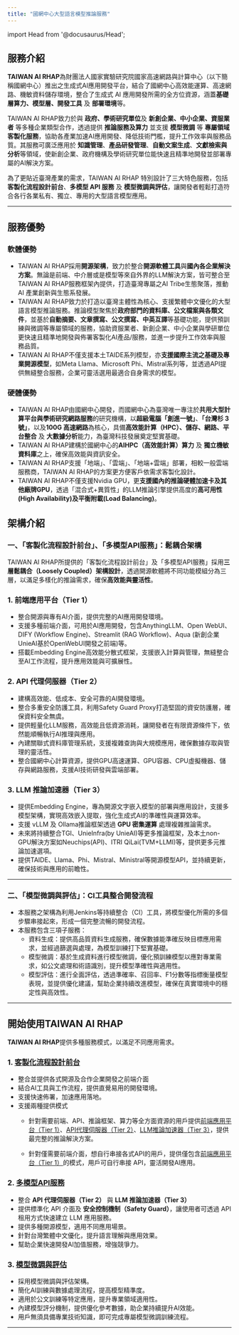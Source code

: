 ```yaml
---
title: "國網中心大型語言模型推論服務"
---
```

import Head from '@docusaurus/Head';

<Head>
  <title>Home | NCHC RHAP</title>
</Head>

## 服務介紹  

**TAIWAN AI RHAP**為財團法人國家實驗研究院國家高速網路與計算中心（以下簡稱國網中心）推出之生成式AI應用開發平台，結合了國網中心高效能運算、高速網路、機敏資料儲存環境，整合了生成式 AI 應用開發所需的全方位資源，涵蓋**基礎層算力、模型層、開發工具** 及 **部署環境**等。

    
TAIWAN AI RHAP致力於與 **政府、學術研究單位**及 **新創企業、中小企業、資服業者** 等多種企業類型合作，透過提供 **推論服務及算力** 並支援 **模型微調** 等 **專屬領域客製化服務**，協助各產業加速AI應用開發、降低技術門檻，提升工作效率與服務品質。其服務可廣泛應用於 **知識管理**、**產品研發管理**、**自動文案生成**、**文獻檢索與分析**等領域，使新創企業、政府機構及學術研究單位能快速且精準地開發並部署專屬的AI解決方案。

為了更貼近臺灣產業的需求，TAIWAN AI RHAP 特別設計了三大特色服務，包括 **客製化流程設計前台**、**多模型 API 服務** 及 **模型微調與評估**，讓開發者輕鬆打造符合各行各業私有、獨立、專用的大型語言模型應用。

---

## 服務優勢  

### 軟體優勢

- TAIWAN AI RHAP採用**開源架構**，致力於整合**開源軟體工具**與**國內各企業解決方案**。無論是前端、中介層或是模型等來自外界的LLM解決方案，皆可整合至TAIWAN AI RHAP服務框架內提供，打造臺灣專屬之AI Tribe生態聚落，推動 AI 產業創新與生態系發展。
- TAIWAN AI RHAP致力於打造以臺灣主體性為核心、支援繁體中文優化的大型語言模型推論服務。推論模型聚焦於**政府部門的資料庫、公文檔案與各類文件**，並基於**自動摘要、文章撰寫、公文撰寫、中英互譯**等基礎功能，提供預訓練與微調等專屬領域的服務，協助資服業者、新創企業、中小企業與學研單位更快速且精準地開發與佈署客製化AI產品/服務，並進一步提升工作效率與服務品質。
- TAIWAN AI RHAP不僅支援本土TAIDE系列模型，亦**支援國際主流之基礎及專業開源模型**，如Meta Llama、Microsoft Phi、Mistral系列等，並透過API提供無縫整合服務，企業可靈活選用最適合自身需求的模型。
### 硬體優勢  
- TAIWAN AI RHAP由國網中心開發，而國網中心為臺灣唯一專注於**共用大型計算平台與學術研究網路服務**的研究機構，以**超級電腦「創進一號」**、**「台灣杉 3 號」**，以及**100G 高速網路**為核心，具備**高效能計算（HPC）、儲存、網路、平台整合** 及 **大數據分析**能力，為臺灣科技發展奠定堅實基礎。  
- TAIWAN AI RHAP建構於國網中心的**AIHPC（高效能計算）算力** 及 **獨立機敏資料庫**之上，確保高效能與資訊安全。
- TAIWAN AI RHAP支援「地端」、「雲端」、「地端+雲端」部署，相較一般雲端服務商，TAIWAN AI RHAP的方案更方便客戶依需求客製化設計。
- TAIWAN AI RHAP不僅支援Nvidia GPU，更**支援國內的推論硬體加速卡及其他廠牌GPU**，透過「混合式+異質性」的LLM推論引擎提供高度的**高可用性(High Availability)**及**平衡附載(Load Balancing)**。

## 架構介紹  

### 一、「客製化流程設計前台」、「多模型API服務」：鬆耦合架構

TAIWAN AI RHAP所提供的「客製化流程設計前台」及「多模型API服務」採用**三層鬆耦合（Loosely Coupled）架構設計**，透過開源軟體將不同功能模組分為三層，以滿足多樣化的推論需求，確保**高效能與靈活性**。 

### **1. 前端應用平台（Tier 1）**  
- 整合開源與專有AI介面，提供完整的AI應用開發環境。
- 支援多種前端介面，可用於AI應用開發，包含AnythingLLM、Open WebUI、DIFY (Workflow Engine)、Streamlit (RAG Workflow)、Aqua (新創企業UnieAI基於OpenWebUI開發之前端)等。
- 搭載Embedding Engine高效能分散式框架，支援嵌入計算與管理，無縫整合至AI工作流程，提升應用效能與可擴展性。
  

### **2. API 代理伺服器（Tier 2）**  
- 建構高效能、低成本、安全可靠的AI開發環境。
- 整合多重安全防護工具，利用Safety Guard Proxy打造堅固的資安防護層，確保資料安全無虞。
- 提供輕量化LLM服務，高效能且低資源消耗，讓開發者在有限資源條件下，依然能順暢執行AI推理與應用。
- 內建關聯式資料庫管理系統，支援複雜查詢與大規模應用，確保數據存取與管理的靈活性。
- 整合國網中心計算資源，提供GPU高速運算、GPU容器、CPU虛擬機器、儲存與網路服務，支援AI技術研發與雲端部署。
  

### **3. LLM 推論加速器（Tier 3）**  
- 提供Embedding Engine，專為開源文字嵌入模型的部署與應用設計，支援多模型架構，實現高效嵌入提取，強化生成式AI的準確性與運算效率。
- 支援 vLLM 及 Ollama推論框架透過 **GPU 密集運算** 處理複雜推論需求。
- 未來將持續整合TGI、UnieInfra(by UnieAI)等更多推論框架，及本土non-GPU解決方案如Neuchips(API)、ITRI QiLai(TVM+LLMI)等，提供更多元推論加速選項。    
- 提供TAIDE、Llama、Phi、Mistral、Ministral等開源模型API，並持續更新，確保技術與應用的前瞻性。  

---
### 二、「模型微調與評估」：CI工具整合開發流程

- 本服務之架構為利用Jenkins等持續整合（CI）工具，將模型優化所需的多個步驟串接起來，形成一個完整流暢的開發流程。
- 本服務包含三項子服務：
  - 資料生成：提供高品質資料生成服務，確保數據能準確反映目標應用需求，並經過篩選與處理，為模型訓練打下堅實基礎。
  - 模型微調：基於生成資料進行模型微調，優化預訓練模型以應對專業需求，如公文處理和術語識別，提升模型準確性與適用性。
  - 模型評估：進行全面評估，透過準確率、召回率、F1分數等指標衡量模型表現，並提供優化建議，幫助企業持續改進模型，確保在真實環境中的穩定性與高效性。


---

## 開始使用TAIWAN AI RHAP  

**TAIWAN AI RHAP**提供多種服務模式，以滿足不同應用需求。  

### 1. [客製化流程設計前台](/docs/service_intro/services/可客製化流程設計服務前台)  

- 整合並提供各式開源及合作企業開發之前端介面
- 結合AI工具與工作流程，提供直覺易用的開發環境。 
- 支援快速佈署，加速應用落地。
- 支援兩種提供模式
  -  針對需要前端、API、推論框架、算力等全方面資源的用戶提供[前端應用平台（Tier 1）](/docs/service_intro/home.md#架構介紹)、[API代理伺服器（Tier 2）](/docs/service_intro/home.md#架構介紹)、[LLM推論加速器（Tier 3）](/docs/service_intro/home.md#架構介紹)，提供最完整的推論解決方案。  

  - 針對僅需要前端介面，想自行串接各式API的用戶，提供僅包含[前端應用平台（Tier 1）](/docs/service_intro/home.md#架構介紹)的模式，用戶可自行串接 API，靈活開發AI應用。


### 2. [多模型API服務](/docs/service_intro/services/高效能多模型API服務)  

- 整合 **API 代理伺服器（Tier 2）** 與 **LLM 推論加速器（Tier 3）**
- 提供標準化 API 介面及 **安全控制機制（Safety Guard）**，讓使用者可透過 API 租用方式快速建立 LLM 應用服務。
- 提供多種開源模型，適用不同應用場景。
- 針對台灣繁體中文優化，提升語言理解與應用效果。
- 幫助企業快速開發AI加值服務，增強競爭力。

  

### 3. [模型微調與評估](/docs/service_intro/services/模型微調訓練與評估流程)  

- 採用模型微調與評估架構。
- 簡化AI訓練與數據處理流程，提高模型精準度。
- 適用於公文訓練等特定應用，提升專業領域適用性。
- 內建模型評分機制，提供優化參考數據，助企業持續提升AI效能。
- 用戶無須具備專業技術知識，即可完成專屬模型微調訓練流程。  

---

